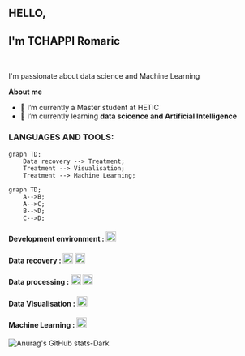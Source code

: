 ## HELLO, <br/>
## I'm TCHAPPI Romaric
<br />

I'm passionate about data science and Machine Learning<br>

**About me**
- 🔭 I’m currently a Master student at HETIC
- 🌱 I’m currently learning **data scicence and Artificial Intelligence**

### LANGUAGES AND TOOLS:
``` mermaid
graph TD;
    Data recovery --> Treatment;
    Treatment --> Visualisation;
    Treatment --> Machine Learning;
```
```mermaid
graph TD;
    A-->B;
    A-->C;
    B-->D;
    C-->D;
```

#### Development environment : <code><img height="20" alt="VsCode" src="https://cdn.jsdelivr.net/gh/devicons/devicon@latest/icons/vscode/vscode-original.svg"></code>

#### Data recovery : <code><img height="20" alt="PostgreSQL" src="https://cdn.jsdelivr.net/gh/devicons/devicon@latest/icons/postgresql/postgresql-original.svg"></code> <code><img height="20" alt="MySQL" src="https://cdn.jsdelivr.net/gh/devicons/devicon@latest/icons/mysql/mysql-original.svg"></code>

#### Data processing : <code><img height="20" alt="Numpy" src="https://cdn.jsdelivr.net/gh/devicons/devicon@latest/icons/numpy/numpy-original.svg"></code> <code><img height="20" alt="Pandas" src="https://cdn.jsdelivr.net/gh/devicons/devicon@latest/icons/pandas/pandas-original.svg"></code>

#### Data Visualisation :  <code><img height="20" alt="Matplotlib" src="https://cdn.jsdelivr.net/gh/devicons/devicon@latest/icons/matplotlib/matplotlib-original.svg"></code>
<!-- <code><img height="20" alt="Seaborn" src="https://cdn.jsdelivr.net/gh/devicons/devicon@latest/icons/pandas/pandas-original.svg"></code> -->

#### Machine Learning : <code><img height="20" alt="Scikit-Learn" src="https://cdn.jsdelivr.net/gh/devicons/devicon@latest/icons/scikitlearn/scikitlearn-original.svg"></code> 

![Anurag's GitHub stats-Dark](https://github-readme-stats.vercel.app/api?username=TchappiR&show_icons=true&theme=dark#gh-dark-mode-only)
